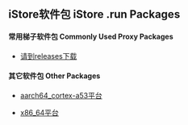 ## iStore软件包 iStore .run Packages

#### 常用梯子软件包 Commonly Used Proxy Packages

* [请到releases下载](https://github.com/bcseputetto/Are-u-ok/releases)


#### 其它软件包 Other Packages

* [aarch64_cortex-a53平台](./apps/README.md)

* [x86_64平台](./x86/README.md)


